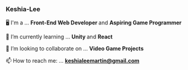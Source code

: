 ### Keshia-Lee

:desktop_computer: I'm a ...
<b> Front-End Web Developer </b> and <b> Aspiring Game Programmer </b>

🌱 I’m currently learning ...
<b>Unity </b>and <b>
React</b>

👯 I’m looking to collaborate on ...
<b>Video Game Projects</b>

📫 How to reach me: ...
<b>keshialeemartin@gmail.com</b>


<!--
**eeleelksm/eeleelksm** is a ✨ _special_ ✨ repository because its `README.md` (this file) appears on your GitHub profile.

